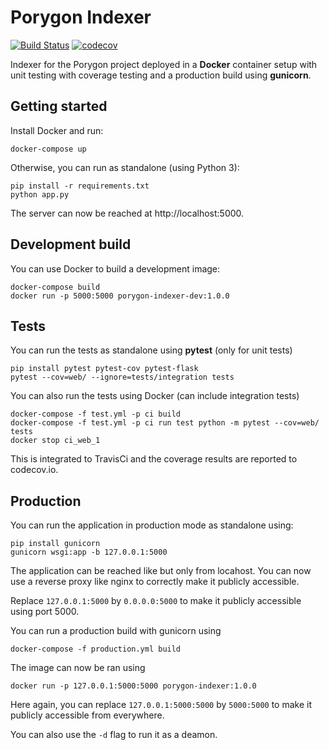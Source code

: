 # Porygon Indexer

[![Build Status](https://travis-ci.org/aHugues/porygon-indexer.svg?branch=master)](https://travis-ci.org/aHugues/porygon-indexer)
[![codecov](https://codecov.io/gh/aHugues/porygon-indexer/branch/master/graph/badge.svg)](https://codecov.io/gh/aHugues/porygon-indexer)

Indexer for the Porygon project deployed  in a **Docker** container setup with unit testing 
with coverage testing and a production build using **gunicorn**.

## Getting started

Install Docker and run:

```shell
docker-compose up
```

Otherwise, you can run as standalone (using Python 3):

```shell
pip install -r requirements.txt
python app.py
```

The server can now be reached at http://localhost:5000.

## Development build

You can use Docker to build a development image:

```shell
docker-compose build
docker run -p 5000:5000 porygon-indexer-dev:1.0.0
```

## Tests

You can run the tests as standalone using **pytest** (only for unit tests)

```shell
pip install pytest pytest-cov pytest-flask
pytest --cov=web/ --ignore=tests/integration tests
```

You can also run the tests using Docker (can include integration tests)

```shell
docker-compose -f test.yml -p ci build
docker-compose -f test.yml -p ci run test python -m pytest --cov=web/ tests
docker stop ci_web_1
```

This is integrated to TravisCi and the coverage results are reported to codecov.io.

## Production

You can run the application in production mode as standalone using:

```shell
pip install gunicorn
gunicorn wsgi:app -b 127.0.0.1:5000
```

The application can be reached like but only from locahost. You can now use a 
reverse proxy like nginx to correctly make it publicly accessible.

Replace `127.0.0.1:5000` by `0.0.0.0:5000` to make it publicly accessible using
port 5000.

You can run a production build with gunicorn using 

```shell
docker-compose -f production.yml build
```

The image can now be ran using 

```shell
docker run -p 127.0.0.1:5000:5000 porygon-indexer:1.0.0
```

Here again, you can replace `127.0.0.1:5000:5000` by `5000:5000` to make it 
publicly accessible from everywhere.

You can also use the `-d` flag to run it as a deamon. 